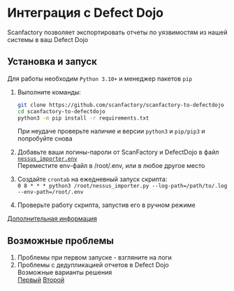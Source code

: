 # Интеграция с Defect Dojo

Scanfactory позволяет экспортировать отчеты по уязвимостям из нашей системы в ваш Defect Dojo  

## Установка и запуск

Для работы необходим `Python 3.10+` и менеджер пакетов `pip`  

1. Выполните команды:  

    ```bash
    git clone https://github.com/scanfactory/scanfactory-to-defectdojo
    cd scanfactory-to-defectdojo
    python3 -m pip install -r requirements.txt
    ```

    При неудаче проверьте наличие и версии `python3` и `pip/pip3` и попробуйте снова  
2. Добавьте ваши логины-пароли от ScanFactory и DefectDojo в файл [`nessus_importer.env`](https://github.com/scanfactory/scanfactory-to-defectdojo/blob/main/README.md)  
Переместите env-файл в /root/.env, или в любое другое место  
3. Создайте `crontab` на ежедневный запуск скрипта:  
`0 8 * * * python3 /root/nessus_importer.py --log-path=/path/to/.log --env-path=/root/.env`  
4. Проверьте работу скрипта, запустив его в ручном режиме 

[Дополнительная информация](https://github.com/scanfactory/scanfactory-to-defectdojo/blob/main/README.md)

## Возможные проблемы

1. Проблемы при первом запуске - взгляните на логи  
2. Проблемы с дедупликацией отчетов в Defect Dojo  
    Возможные варианты решения  
    [Первый](https://github.com/DefectDojo/django-DefectDojo/issues/6407) [Второй](https://github.com/DefectDojo/django-DefectDojo/issues/2772)  
